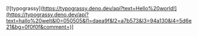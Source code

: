 [![typograssy](https://typograssy.deno.dev/api?text=Hello%20world!](https://typograssy.deno.dev/api?text=hallo%20welt&l0=050505&l1=daea9f&l2=a7b573&l3=94a130&l4=5d6e21&bg=0f0f0f&comment=)]
<!--
**farahdesu/farahdesu** is a ✨ _special_ ✨ repository because its `README.md` (this file) appears on your GitHub profile.

Here are some ideas to get you started:

- 🔭 I’m currently working on ...
- 🌱 I’m currently learning ...
- 👯 I’m looking to collaborate on ...
- 🤔 I’m looking for help with ...
- 💬 Ask me about ...
- 📫 How to reach me: ...
- 😄 Pronouns: ...
- ⚡ Fun fact: ...
-->
